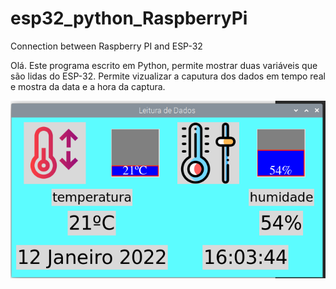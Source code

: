 # esp32_python_RaspberryPi
Connection between Raspberry PI and ESP-32 

Olá.
Este programa escrito em Python, permite mostrar duas variáveis que são lidas do ESP-32.
Permite vizualizar a caputura dos dados em tempo real e mostra da data e a hora da captura.

![This is an image](https://github.com/labF212/esp32_python_RaspberryPi/blob/main/imagem_de_saida.png)
